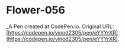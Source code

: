 # Flower-056
 _A Pen created at CodePen.io. Original URL: [https://codepen.io/vinod2305/pen/eYYYrXR](https://codepen.io/vinod2305/pen/eYYYrXR).

 